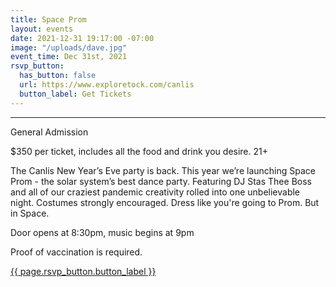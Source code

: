 ```yaml
---
title: Space Prom
layout: events
date: 2021-12-31 19:17:00 -07:00
image: "/uploads/dave.jpg"
event_time: Dec 31st, 2021
rsvp_button:
  has_button: false
  url: https://www.exploretock.com/canlis
  button_label: Get Tickets
---
```


<hr class="mb3 mt0">
<div class="mb3 Display2">General Admission</div>
  <p>$350 per ticket, includes all the food and drink you desire. 21+ </p>
  <p>The Canlis New Year’s Eve party is back. This year we’re launching Space Prom - the solar system’s best dance party. Featuring DJ Stas Thee Boss and all of our craziest pandemic creativity rolled into one unbelievable night. Costumes strongly encouraged. Dress like you're going to Prom. But in Space. </p>
  <p>Door opens at 8:30pm, music begins at 9pm</p>
  <p>Proof of vaccination is required.</p>
  <p></p>
  <div class="EventsButton NoLine d-mb5 mb5 mt3 d-mt1">
    <a class="Button NoLine Caption" href="{{ page.rsvp_button.url }}" target="_blank">{{ page.rsvp_button.button_label }}</a>
</div>
